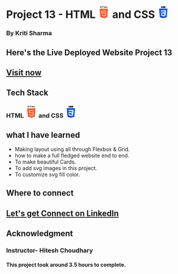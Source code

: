 # Project 13 - HTML ![HTML](./readme_images/html-5.png)  and CSS ![CSS](./readme_images/css-3.png)

### By Kriti Sharma

## Here's the Live Deployed Website Project 13
## [Visit now]()

## Tech Stack
### HTML ![HTML](./readme_images/html-5.png)  and CSS ![CSS](./readme_images/css-3.png)

## what I have learned
- Making layout using all through Flexbox & Grid.
- how to make a full fledged website end to end.
- To make beautiful Cards.
- To add svg images in this project.
- To customize svg fill color.

## Where to connect
## [Let's get Connect on LinkedIn](https://www.linkedin.com/in/kriti-sharma-1b5a60169/) 

## Acknowledgment
### Instructor- Hitesh Choudhary

#### This project took around 3.5 hours to complete.